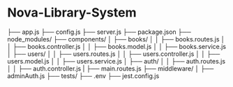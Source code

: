 # Nova-Library-System

├── app.js
├── config.js
├── server.js
├── package.json
├── node_modules/
├── components/
│  ├── books/
│  │  ├── books.routes.js
│  │  ├── books.controller.js
│  │  ├── books.model.js
│  │  ├── books.service.js
│  ├── users/
│  │  ├── users.routes.js
│  │  ├── users.controller.js
│  │  ├── users.model.js
│  │  ├── users.service.js
│  ├── auth/
│  │  ├── auth.routes.js
│  │  ├── auth.controller.js
|  ├── main.routes.js
├── middleware/
│  ├── adminAuth.js
├── tests/
├── .env
├── jest.config.js